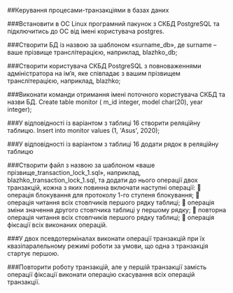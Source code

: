 ##Керування процесами-транзакціями в базах даних

###Встановити в ОС Linux програмний пакунок з СКБД PostgreSQL та підключитись до ОС від імені користувача postgres. 

###Створити БД із назвою за шаблоном  «surname_db», де surname – ваше прізвище транслітерацією, наприклад, blazhko_db; 

###Створити користувача СКБД PostgreSQL з повноваженнями адміністратора на ім’я, яке співпадає з вашим прізвищем транслітерацією, наприклад, blazhko; 
 
###Виконати команди отримання імені поточного користувача СКБД та назви БД. 
Create table monitor ( m_id integer,  model char(20), year integer); 

###У відповідності із варіантом з таблиці 16 створити реляційну таблицю. 
Insert into monitor values (1, 'Asus', 2020); 

###У відповідності із варіантом з таблиці 16 додати рядок в реляційну таблицю

###Створити файл з назвою за шаблоном «ваше прізвище_transaction_lock_1.sql», наприклад, blazhko_transaction_lock_1.sql, та додати до нього операції двох транзакцій, кожна з яких повинна включати наступні операції: 
	операція блокування для протоколу 1-го ступеня блокування; 
	операція читання всіх стовпчиків першого рядку таблиці; 
	операція зміни значення другого стовпчика таблиці у першому рядку; 
	повторна операція читання всіх стовпчиків першого рядку таблиці; 
	операція фіксації всіх виконаних операцій. 

###У двох псевдотерміналах виконати операції транзакцій при їх квазіпаралельному режимі роботи за умови, що одна з транзакція стартує першою. 

###Повторити роботу транзакцій, але у першій транзакції замість операції фіксації виконати операцію скасування всіх операцій транзакції. 


